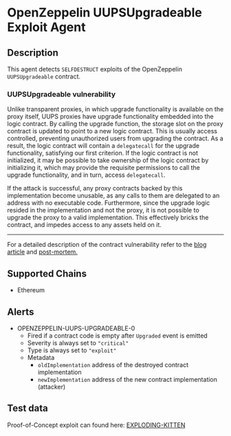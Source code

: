 # OpenZeppelin UUPSUpgradeable Exploit Agent

## Description

This agent detects `SELFDESTRUCT` exploits of the OpenZeppelin `UUPSUpgradeable` contract.

### UUPSUpgradeable vulnerability

Unlike transparent proxies, in which upgrade functionality is available on the proxy itself,
UUPS proxies have upgrade functionality embedded into the logic contract.
By calling the upgrade function, the storage slot on the proxy contract is updated to point to a new logic contract.
This is usually access controlled, preventing unauthorized users from upgrading the contract.
As a result, the logic contract will contain a `delegatecall` for the upgrade functionality, satisfying our first criterion.
If the logic contract is not initialized, it may be possible to take ownership of the logic contract by initializing it,
which may provide the requisite permissions to call the upgrade functionality, and in turn, access `delegatecall`.

If the attack is successful, any proxy contracts backed by this implementation become unusable,
as any calls to them are delegated to an address with no executable code.
Furthermore, since the upgrade logic resided in the implementation and not the proxy,
it is not possible to upgrade the proxy to a valid implementation.
This effectively bricks the contract, and impedes access to any assets held on it.

---

For a detailed description of the contract vulnerability refer to the 
[blog article](https://www.iosiro.com/blog/openzeppelin-uups-proxy-vulnerability-disclosure) 
and [post-mortem.](https://forum.openzeppelin.com/t/uupsupgradeable-vulnerability-post-mortem/15680)

## Supported Chains

- Ethereum

## Alerts

- OPENZEPPELIN-UUPS-UPGRADEABLE-0
  - Fired if a contract code is empty after `Upgraded` event is emitted
  - Severity is always set to `"critical"`
  - Type is always set to `"exploit"`
  - Metadata
    - `oldImplementation` address of the destroyed contract implementation
    - `newImplementation` address of the new contract implementation (attacker)

## Test data

Proof-of-Concept exploit can found here: [EXPLODING-KITTEN](https://github.com/yehjxraymond/exploding-kitten)
